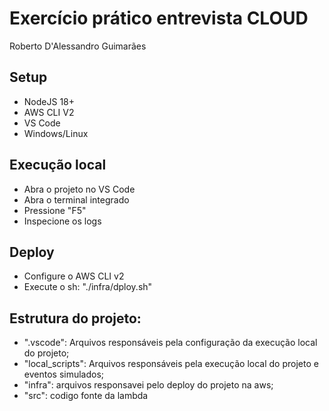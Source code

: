 # Exercício prático entrevista CLOUD
Roberto D'Alessandro Guimarães

## Setup
- NodeJS 18+
- AWS CLI V2
- VS Code
- Windows/Linux

## Execução local
- Abra o projeto no VS Code
- Abra o terminal integrado
- Pressione "F5"
- Inspecione os logs

## Deploy
- Configure o AWS CLI v2
- Execute o sh: "./infra/dploy.sh"

## Estrutura do projeto:
- ".vscode": Arquivos responsáveis pela configuração da execução local do projeto;
- "local_scripts": Arquivos responsáveis pela execução local do projeto e eventos simulados;
- "infra": arquivos responsavei pelo deploy do projeto na aws;
- "src": codigo fonte da lambda